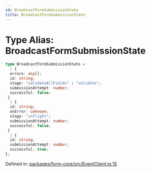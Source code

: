 ```yaml
---
id: BroadcastFormSubmissionState
title: BroadcastFormSubmissionState
---
```


<!-- DO NOT EDIT: this page is autogenerated from the type comments -->

# Type Alias: BroadcastFormSubmissionState

```ts
type BroadcastFormSubmissionState = 
  | {
  errors: any[];
  id: string;
  stage: "validateAllFields" | "validate";
  submissionAttempt: number;
  successful: false;
 }
  | {
  id: string;
  onError: unknown;
  stage: "inflight";
  submissionAttempt: number;
  successful: false;
 }
  | {
  id: string;
  submissionAttempt: number;
  successful: true;
};
```

Defined in: [packages/form-core/src/EventClient.ts:15](https://github.com/TanStack/form/blob/main/packages/form-core/src/EventClient.ts#L15)
